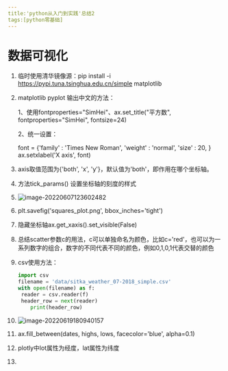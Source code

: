 ```yaml
---
title:'python从入门到实践'总结2
tags:[python零基础]
---
```

# 数据可视化

1. 临时使用清华镜像源：pip install -i https://pypi.tuna.tsinghua.edu.cn/simple matplotlib

2. matplotlib pyplot 输出中文的方法：

   1、使用fontproperties="SimHei"、ax.set_title("平方数", fontproperties="SimHei", fontsize=24) 

   2、统一设置：

   font = {'family' : 'Times New Roman', 'weight' : 'normal', 'size'   : 20, } ax.setxlabel('X axis', font)

3. axis取值范围为{'both', 'x', 'y'}，默认值为'both'，即作用在哪个坐标轴。

4. 方法tick_params() 设置坐标轴的刻度的样式

5. ![image-20220607123602482](C:\Users\lenovo\AppData\Roaming\Typora\typora-user-images\image-20220607123602482.png)

6. plt.savefig('squares_plot.png', bbox_inches='tight') 

7. 隐藏坐标轴ax.get_xaxis().set_visible(False) 

8. 总结scatter参数c的用法，c可以单独命名为颜色，比如c='red'，也可以为一系列数字的组合，数字的不同代表不同的颜色，例如0,1,0,1代表交替的颜色

9. csv使用方法：

   ```python
   import csv 
   filename = 'data/sitka_weather_07-2018_simple.csv' 
   with open(filename) as f:
   	reader = csv.reader(f)
   	header_row = next(reader)
       print(header_row)
   ```

10. ![image-20220619180940157](C:\Users\lenovo\AppData\Roaming\Typora\typora-user-images\image-20220619180940157.png)

11. ax.fill_between(dates, highs, lows, facecolor='blue', alpha=0.1)

12. plotly中lot属性为经度，lat属性为纬度

13. 